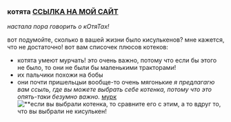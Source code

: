 ### котята [ССЫЛКА НА МОЙ САЙТ](https://www.avito.ru/moskva/koshki)
*настала пора говорить о кОтяТах!*

вот подумойте, сколько в вашей жизни было кисулькенов? мне кажется, что не достаточно! вот вам списочек плюсов котеков:

* котята умеют мурчать! это очень важно, потому что если бы этого не было, то они не были бы маленькими тракторами!
* их пальчики похожи на бобы
* они почти пришельцыи вообще-то очень мягонькие
*я предлагагю вам ссыль, где вы можете выбрать себе котенка, потому что это опять-таки безумно важно.*
[мурк](https://www.avito.ru/moskva/koshki)
![**если вы выбрали котенка, то сравните его с этим, а то вдруг то, что вы выбрали не кисулькен!](https://pbs.twimg.com/profile_images/856858575205007360/ILRIFwWu_400x400.jpg)
